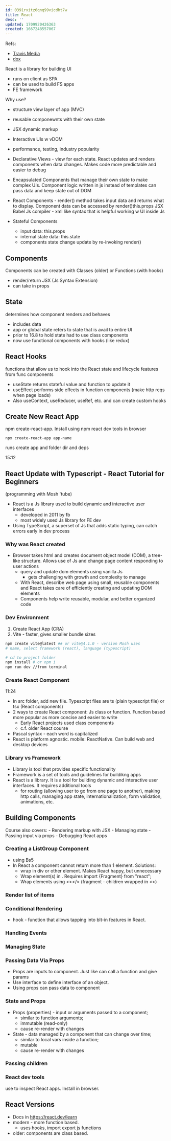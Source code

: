 ```yaml
---
id: 0391rxitz6qnq99vicdht7w
title: React
desc: ''
updated: 1709920426363
created: 1667248557067
---
```

Refs: 
- [Travis Media](https://www.youtube.com/watch?v=w7ejDZ8SWv8)
- [dox](https://reactjs.org/)

React is a library for building UI
- runs on client as SPA
- can be used to build FS apps
- FE framework

Why use?
- structure view layer of app (MVC)
- reusable componewnts with their own state
- JSX dynamic markup
- Interactive UIs w vDOM
- performance, testing, industry popularity

- Declarative Views - view for each state. React updates and renders components when data changes. Makes code more predictable and easier to debug
- Encapsulated Components that manage their own state to make complex UIs. Component logic written in js instead of templates can pass data and keep state out of DOM
- React Components - render() method takes input data and returns what to display. Component data can be accessed by render()this.props JSX Babel Js compiler - xml like syntax that is helpful working w UI inside Js
- Stateful Components
    - input data: this.props
    - internal state data: this.state
    - components state change update by re-invoking render()

## Components
Components can be created with Classes (older) or Functions (with hooks)
- render/return JSX (Js Syntax Extension) 
- can take in props

## State
determines how component renders and behaves
- includes data
- app or global state refers to state that is avail to entire UI
- prior to 16.8 to hold state had to use class components
- now use functional components with hooks (like redux)

## React Hooks
functions that allow us to hook into the React state and lifecycle features from func components

- useState returns stateful value and function to update it
- useEffect performs side effects in function components (make http reqs when page loads)
- Also useContext, useReducer, useRef, etc. and can create custom hooks

## Create New React App
npm create-react-app. Install using npm
react dev tools in browser
```
npx create-react-app app-name
```
runs create app and folder dir and deps

15:12

## React Update with Typescript - React Tutorial for Beginners
(programming with Mosh 'tube)  

- React is a  Js library used to build dynamic and interactive user
interfaces
    - developed in 2011 by fb 
    - most widely used Js library for FE dev
- Using TypeScript, a superset of Js that adds static typing, can catch errors early in dev process

### Why was React created
- Browser takes html and creates document object model (DOM), a tree-like structure. Allows use of Js and change page content responding to user actions
    - query and update dom elements using vanilla Js
        - gets challenging with growth and complexity to manage
    - With React, describe web page using small, reusable components and React takes care of efficiently creating and updating DOM elements
    - Components help write reusable, modular, and better organized code

### Dev Environment
1. Create React App (CRA)
2. Vite - faster, gives smaller bundle sizes
```bash
npm create vite@latest ## or vite@4.1.0 - version Mosh uses
# name, select framework (react), language (typescript)

# cd to project folder 
npm install # or npm i
npm run dev //from terminal
```
### Create React Component 
11:24
- In src folder, add new file. Typescript files are ts (plain typescript file) or tsx (React components)
- 2 ways to create React component: Js class or function. Function based more popular as more concise and easier to write
    - Early React projects used class components
    - c.f. older React course
- Pascal syntax - each word is capitalized
- React is platform agnostic.  mobile: ReactNative. Can build web and desktop devices

### Library vs Framework
- Library is tool that provides specific functionality
- Framework is a set of tools and guidelines for buildikng apps
- React is a library. It is a tool for building dynamic and interactive user interfaces. It requires additional tools
    - for routing (allowing user to go from one page to another), making http calls, managing app state, internationalization, form validation, animations, etc.

## Building Components 
Course also covers: 
    - Rendering markup with JSX
    - Managing state
    - Passing input via props
    - Debugging React apps
### Creating a ListGroup Component
- using Bs5
- In React a component cannot return more than 1 element. Solutions:
    - wrap in div or other element. Makes React happy, but unnecessary
    - Wrap element(s) in <Fragment></Fragment>. Requires import {Fragment} from "react"; 
    - Wrap elements using <></> (fragment - children wrapped in <>)

### Render list of items
### Conditional Rendering 
- hook - function that allows tapping into blt-in features in React.
### Handling Events
### Managing State
### Passing Data Via Props
- Props are inputs to component. Just like can call a function and give params
- Use interface to define interface of an object. 
- Using props can pass data to component
### State and Props
- Props (properties) - input or arguments passed to a component; 
    - similar to function arguments; 
    - immutable (read-only)
    - cause re-render with changes
- State - data managed by a component that can change over time; 
    - similar to local vars inside a function; 
    - mutable 
    - cause re-render with changes
### Passing children
### React dev tools
use to inspect React apps. Install in browser.

## React Versions
- Docs in https://react.dev/learn 
- modern - more function based.
    - uses hooks, import export js functions
- older: components are class based. 

